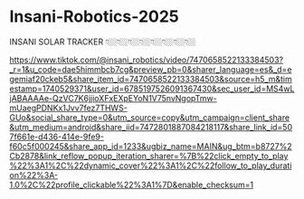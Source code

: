 # Insani-Robotics-2025

INSANI SOLAR TRACKER 👇🏼👇🏼👇🏼👇🏼👇🏼👇🏼👇🏼👇🏼

https://www.tiktok.com/@insani_robotics/video/7470658522133384503?_r=1&u_code=dae5himmbcb7cg&preview_pb=0&sharer_language=es&_d=egemiaf20ckeb5&share_item_id=7470658522133384503&source=h5_m&timestamp=1740529371&user_id=6785197526091367430&sec_user_id=MS4wLjABAAAAe-QzVC7K6jjioXFxEXpEYoN1V75nvNgopTmw-mUaegPDNKx1Jvv7fez7THWS-GUo&social_share_type=0&utm_source=copy&utm_campaign=client_share&utm_medium=android&share_iid=7472801887084218117&share_link_id=507f661e-d436-414e-9fe9-f60c5f000245&share_app_id=1233&ugbiz_name=MAIN&ug_btm=b8727%2Cb2878&link_reflow_popup_iteration_sharer=%7B%22click_empty_to_play%22%3A1%2C%22dynamic_cover%22%3A1%2C%22follow_to_play_duration%22%3A-1.0%2C%22profile_clickable%22%3A1%7D&enable_checksum=1

